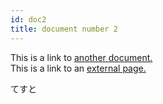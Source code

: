 ```yaml
---
id: doc2
title: document number 2
---
```


This is a link to [another document.](/docs/en/doc3.md)  
This is a link to an [external page.](http://www.example.com)

てすと
